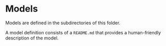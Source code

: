 # Models

Models are defined in the subdirectories of this folder.

A model definition consists of a `README.md` that provides a human-friendly
description of the model.

